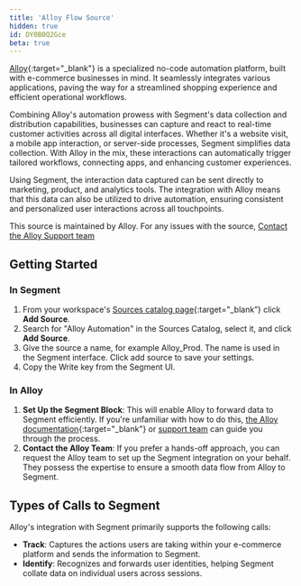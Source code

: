 ```yaml
---
title: 'Alloy Flow Source'
hidden: true
id: DY0B0Q2Gce
beta: true
---
```


[Alloy](https://runalloy.com/flow/){:target="_blank"} is a specialized no-code automation platform, built with e-commerce businesses in mind. It seamlessly integrates various applications, paving the way for a streamlined shopping experience and efficient operational workflows.

Combining Alloy's automation prowess with Segment's data collection and distribution capabilities, businesses can capture and react to real-time customer activities across all digital interfaces. Whether it's a website visit, a mobile app interaction, or server-side processes, Segment simplifies data collection. With Alloy in the mix, these interactions can automatically trigger tailored workflows, connecting apps, and enhancing customer experiences.

Using Segment, the interaction data captured can be sent directly to marketing, product, and analytics tools. The integration with Alloy means that this data can also be utilized to drive automation, ensuring consistent and personalized user interactions across all touchpoints.

This source is maintained by Alloy. For any issues with the source, [Contact the Alloy Support team](mailto:contact@runalloy.com)

## Getting Started

### In Segment

1. From your workspace's [Sources catalog page](https://app.segment.com/goto-my-workspace/sources/catalog){:target="_blank”} click **Add Source**.
2. Search for "Alloy Automation" in the Sources Catalog, select it, and click **Add Source**.
3. Give the source a name, for example Alloy_Prod. The name is used in the Segment interface. Click add source to save your settings.
4. Copy the Write key from the Segment UI.

### In Alloy
1. **Set Up the Segment Block**: This will enable Alloy to forward data to Segment efficiently. If you're unfamiliar with how to do this, [the Alloy documentation](https://docs.runalloy.com/docs){:target="_blank"} or [support team](mailto:contact@runalloy.com) can guide you through the process.
2. **Contact the Alloy Team**: If you prefer a hands-off approach, you can request the Alloy team to set up the Segment integration on your behalf. They possess the expertise to ensure a smooth data flow from Alloy to Segment.

## Types of Calls to Segment

Alloy's integration with Segment primarily supports the following calls:

- **Track**: Captures the actions users are taking within your e-commerce platform and sends the information to Segment.
- **Identify**: Recognizes and forwards user identities, helping Segment collate data on individual users across sessions.